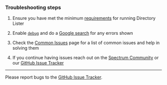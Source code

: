 ### Troubleshooting steps

  1. Ensure you have met the minimum [requirements](https://github.com/DirectoryLister/DirectoryLister/wiki/Installation#requirements) for running Directory Lister

  2. Enable [`debug`](https://github.com/DirectoryLister/DirectoryLister/wiki/Config-Reference#debug) and do a [Google search](https://www.google.com) for any errors shown

  3. Check the [Common Issues](https://github.com/DirectoryLister/DirectoryLister/wiki/Common-Issues) page for a list of common issues and help in solving them

  4. If you continue having issues reach out on the [Spectrum Community](https://spectrum.chat/directory-lister) or our [GitHub Issue Tracker](https://github.com/DirectoryLister/DirectoryLister/issues)

---

Please report bugs to the [GitHub Issue Tracker](https://github.com/DirectoryLister/DirectoryLister/issues).
